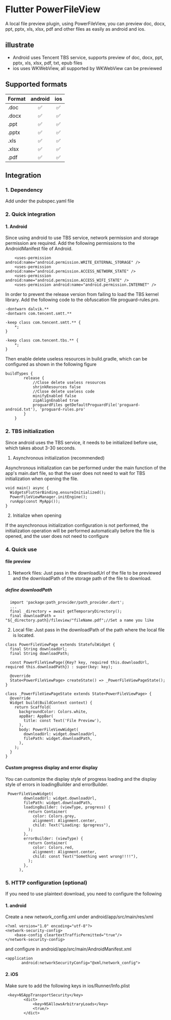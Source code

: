 # Flutter PowerFileView

A local file preview plugin, using PowerFileView, you can preview doc, docx, ppt, pptx, xls, xlsx, pdf and other files as easily as android and ios.

## illustrate
* Android uses Tencent TBS service, supports preview of doc, docx, ppt, pptx, xls, xlsx, pdf, txt, epub files
* ios uses WKWebView, all supported by WKWebView can be previewed

## Supported formats
|Format|android|ios|
|:----|:----:|:----:|
|.doc| ✅ | ✅ |
|.docx| ✅ | ✅ |
|.ppt| ✅ | ✅ |
|.pptx| ✅ | ✅ |
|.xls| ✅ | ✅ |
|.xlsx| ✅ | ✅ |
|.pdf|✅ | ✅ |

## Integration
### 1. Dependency
Add under the pubspec.yaml file

### 2. Quick integration
#### 1. Android
Since using android to use TBS service, network permission and storage permission are required.
Add the following permissions to the AndroidManifest file of Android.
````
    <uses-permission android:name="android.permission.WRITE_EXTERNAL_STORAGE" />
    <uses-permission android:name="android.permission.ACCESS_NETWORK_STATE" />
    <uses-permission android:name="android.permission.ACCESS_WIFI_STATE" />
    <uses-permission android:name="android.permission.INTERNET" />
````
In order to prevent the release version from failing to load the TBS kernel library.
Add the following code to the obfuscation file proguard-rules.pro.
````
-dontwarn dalvik.**
-dontwarn com.tencent.smtt.**

-keep class com.tencent.smtt.** {
    *;
}

-keep class com.tencent.tbs.** {
    *;
}
````

Then enable delete useless resources in build.gradle, which can be configured as shown in the following figure
````
buildTypes {
        release {
            //Close delete useless resources
            shrinkResources false
            //Close delete useless code
            minifyEnabled false
            zipAlignEnabled true
            proguardFiles getDefaultProguardFile('proguard-android.txt'), 'proguard-rules.pro'
        }
    }
````

### 2. TBS initialization

Since android uses the TBS service, it needs to be initialized before use, which takes about 3-30 seconds.

1. Asynchronous initialization (recommended)

Asynchronous initialization can be performed under the main function of the app's main.dart file, so that the user does not need to wait for TBS initialization when opening the file.
````
void main() async {
  WidgetsFlutterBinding.ensureInitialized();
  PowerFileViewManager.initEngine();
  runApp(const MyApp());
}
````
2. Initialize when opening

If the asynchronous initialization configuration is not performed, the initialization operation will be performed automatically before the file is opened, and the user does not need to configure


### 4. Quick use
#### file preview
1. Network files: Just pass in the downloadUrl of the file to be previewed and the downloadPath of the storage path of the file to download.
##### define downloadPath
````
  import 'package:path_provider/path_provider.dart';
  ...
  final _directory = await getTemporaryDirectory();
  final downloadPath = "${_directory.path}/fileview/"fileName.pdf";//Set a name you like
````

2. Local file: Just pass in the downloadPath of the path where the local file is located.


````
class PowerFileViewPage extends StatefulWidget {
  final String downloadUrl;
  final String downloadPath;

  const PowerFileViewPage({Key? key, required this.downloadUrl, required this.downloadPath}) : super(key: key);

  @override
  State<PowerFileViewPage> createState() => _PowerFileViewPageState();
}

class _PowerFileViewPageState extends State<PowerFileViewPage> {
  @override
  Widget build(BuildContext context) {
    return Scaffold(
      backgroundColor: Colors.white,
      appBar: AppBar(
        title: const Text('File Preview'),
      ),
      body: PowerFileViewWidget(
        downloadUrl: widget.downloadUrl,
        filePath: widget.downloadPath,
      ),
    );
  }
}
````

#### Custom progress display and error display
You can customize the display style of progress loading and the display style of errors in loadingBuilder and errorBuilder.
````
 PowerFileViewWidget(
        downloadUrl: widget.downloadUrl,
        filePath: widget.downloadPath,
        loadingBuilder: (viewType, progress) {
          return Container(
            color: Colors.grey,
            alignment: Alignment.center,
            child: Text("Loading: $progress"),
          );
        },
        errorBuilder: (viewType) {
          return Container(
            color: Colors.red,
            alignment: Alignment.center,
            child: const Text("Something went wrong!!!!"),
          );
        },
      ),
````

### 5. HTTP configuration (optional)
If you need to use plaintext download, you need to configure the following
#### 1. android
Create a new network_config.xml under android/app/src/main/res/xml
````
<?xml version="1.0" encoding="utf-8"?>
<network-security-config>
    <base-config cleartextTrafficPermitted="true"/>
</network-security-config>
````

and configure in android/app/src/main/AndroidManifest.xml
````
<application
       android:networkSecurityConfig="@xml/network_config">
````
#### 2. iOS
Make sure to add the following keys in ios/Runner/Info.plist
````
 <key>NSAppTransportSecurity</key>
        <dict>
            <key>NSAllowsArbitraryLoads</key>
            <true/>
        </dict>
````